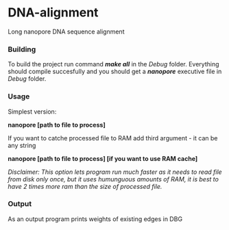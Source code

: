 # DNA-alignment
Long nanopore DNA sequence alignment

### Building
To build the project run command ***make all*** in the *Debug* folder. Everything should compile succesfully and you should get a ***nanopore*** executive file in *Debug* folder.

### Usage
Simplest version:

**nanopore \[path to file to process\]**

If you want to catche processed file to RAM add third argument - it can be any string

**nanopore \[path to file to process\] \[if you want to use RAM cache\]**

*Disclaimer: This option lets program run much faster as it needs to read file from disk only once, but it uses humunguous amounts of RAM, it is best to have 2 times more ram than the size of processed file.*

### Output
As an output program prints weights of existing edges in DBG
